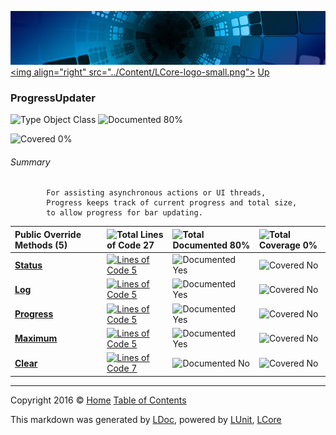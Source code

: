![](../Content/LCore-banner-small.png "")
[&lt;img align=&quot;right&quot; src=&quot;../Content/LCore-logo-small.png&quot;&gt;](../../README.md)
[Up](../L.md)

### ProgressUpdater

![Type Object Class](http://b.repl.ca/v1/Type-Object%20Class-blue.png "") ![Documented 80%](http://b.repl.ca/v1/Documented-80%25-green.png "")

![Covered 0%](http://b.repl.ca/v1/Covered-0%25-red.png "")


###### Summary

            For assisting asynchronous actions or UI threads,
            Progress keeps track of current progress and total size,
            to allow progress for bar updating.
            

Public  Override Methods (5) |  | ![Total Lines of Code 27](http://b.repl.ca/v1/Total%20Lines%20of%20Code-27-blue.png "") | ![Total Documented 80%](http://b.repl.ca/v1/Total%20Documented-80%25-green.png "") | ![Total Coverage 0%](http://b.repl.ca/v1/Total%20Coverage-0%25-red.png "")
:---  | :---  | :---  | :---  | :--- 
**[Status](ProgressUpdater_Status.md)** |  | [![Lines of Code 5](http://b.repl.ca/v1/Lines%20of%20Code-5-blue.png "")](../Tools/ProgressUpdater.cs#L35) | ![Documented Yes](http://b.repl.ca/v1/Documented-Yes-brightgreen.png "") | ![Covered No](http://b.repl.ca/v1/Covered-No-red.png "")
**[Log](ProgressUpdater_Log.md)** |  | [![Lines of Code 5](http://b.repl.ca/v1/Lines%20of%20Code-5-blue.png "")](../Tools/ProgressUpdater.cs#L43) | ![Documented Yes](http://b.repl.ca/v1/Documented-Yes-brightgreen.png "") | ![Covered No](http://b.repl.ca/v1/Covered-No-red.png "")
**[Progress](ProgressUpdater_Progress.md)** |  | [![Lines of Code 5](http://b.repl.ca/v1/Lines%20of%20Code-5-blue.png "")](../Tools/ProgressUpdater.cs#L51) | ![Documented Yes](http://b.repl.ca/v1/Documented-Yes-brightgreen.png "") | ![Covered No](http://b.repl.ca/v1/Covered-No-red.png "")
**[Maximum](ProgressUpdater_Maximum.md)** |  | [![Lines of Code 5](http://b.repl.ca/v1/Lines%20of%20Code-5-blue.png "")](../Tools/ProgressUpdater.cs#L59) | ![Documented Yes](http://b.repl.ca/v1/Documented-Yes-brightgreen.png "") | ![Covered No](http://b.repl.ca/v1/Covered-No-red.png "")
**[Clear](ProgressUpdater_Clear.md)** |  | [![Lines of Code 7](http://b.repl.ca/v1/Lines%20of%20Code-7-blue.png "")](../Tools/ProgressUpdater.cs#L67) | ![Documented No](http://b.repl.ca/v1/Documented-No-red.png "") | ![Covered No](http://b.repl.ca/v1/Covered-No-red.png "")




---

Copyright 2016 &copy; [Home](../../README.md) [Table of Contents](../../TableOfContents.md)

This markdown was generated by [LDoc](https://github.com/CodeSingularity/LDoc), powered by [LUnit](https://github.com/CodeSingularity/LUnit), [LCore](https://github.com/CodeSingularity/LCore)
